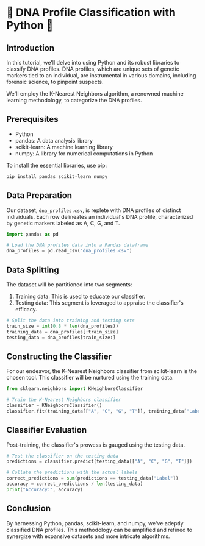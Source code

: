 
# 🧬 DNA Profile Classification with Python 🐍

## Introduction

In this tutorial, we'll delve into using Python and its robust libraries to classify DNA profiles. DNA profiles, which are unique sets of genetic markers tied to an individual, are instrumental in various domains, including forensic science, to pinpoint suspects.

We'll employ the K-Nearest Neighbors algorithm, a renowned machine learning methodology, to categorize the DNA profiles.

## Prerequisites

- Python
- pandas: A data analysis library
- scikit-learn: A machine learning library
- numpy: A library for numerical computations in Python

To install the essential libraries, use pip:

```bash
pip install pandas scikit-learn numpy
```

## Data Preparation

Our dataset, `dna_profiles.csv`, is replete with DNA profiles of distinct individuals. Each row delineates an individual's DNA profile, characterized by genetic markers labeled as A, C, G, and T.

```python
import pandas as pd

# Load the DNA profiles data into a Pandas dataframe
dna_profiles = pd.read_csv("dna_profiles.csv")
```

## Data Splitting

The dataset will be partitioned into two segments:
1. Training data: This is used to educate our classifier.
2. Testing data: This segment is leveraged to appraise the classifier's efficacy.

```python
# Split the data into training and testing sets
train_size = int(0.8 * len(dna_profiles))
training_data = dna_profiles[:train_size]
testing_data = dna_profiles[train_size:]
```

## Constructing the Classifier

For our endeavor, the K-Nearest Neighbors classifier from scikit-learn is the chosen tool. This classifier will be nurtured using the training data.

```python
from sklearn.neighbors import KNeighborsClassifier

# Train the K-Nearest Neighbors classifier
classifier = KNeighborsClassifier()
classifier.fit(training_data[["A", "C", "G", "T"]], training_data["Label"])
```

## Classifier Evaluation

Post-training, the classifier's prowess is gauged using the testing data.

```python
# Test the classifier on the testing data
predictions = classifier.predict(testing_data[["A", "C", "G", "T"]])

# Collate the predictions with the actual labels
correct_predictions = sum(predictions == testing_data["Label"])
accuracy = correct_predictions / len(testing_data)
print("Accuracy:", accuracy)
```

## Conclusion

By harnessing Python, pandas, scikit-learn, and numpy, we've adeptly classified DNA profiles. This methodology can be amplified and refined to synergize with expansive datasets and more intricate algorithms.
